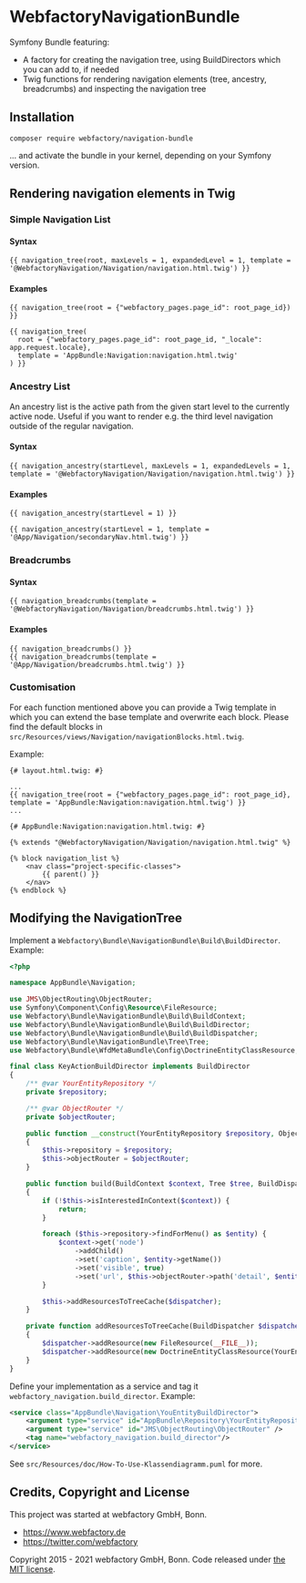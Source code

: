 WebfactoryNavigationBundle
==========================

Symfony Bundle featuring:

- A factory for creating the navigation tree, using BuildDirectors which you can add to, if needed
- Twig functions for rendering navigation elements (tree, ancestry, breadcrumbs) and inspecting the navigation tree


Installation
------------

    composer require webfactory/navigation-bundle 

... and activate the bundle in your kernel, depending on your Symfony version.


Rendering navigation elements in Twig
-------------------------------------

### Simple Navigation List

#### Syntax

    {{ navigation_tree(root, maxLevels = 1, expandedLevel = 1, template = '@WebfactoryNavigation/Navigation/navigation.html.twig') }}

#### Examples
    
    {{ navigation_tree(root = {"webfactory_pages.page_id": root_page_id}) }}
    
    {{ navigation_tree(
      root = {"webfactory_pages.page_id": root_page_id, "_locale": app.request.locale},
      template = 'AppBundle:Navigation:navigation.html.twig'
    ) }}

### Ancestry List

An ancestry list is the active path from the given start level to the currently active node. Useful if you want to render
e.g. the third level navigation outside of the regular navigation.

#### Syntax
    {{ navigation_ancestry(startLevel, maxLevels = 1, expandedLevels = 1, template = '@WebfactoryNavigation/Navigation/navigation.html.twig') }}

#### Examples

    {{ navigation_ancestry(startLevel = 1) }}
    
    {{ navigation_ancestry(startLevel = 1, template = '@App/Navigation/secondaryNav.html.twig') }}

### Breadcrumbs

#### Syntax

    {{ navigation_breadcrumbs(template = '@WebfactoryNavigation/Navigation/breadcrumbs.html.twig') }}

#### Examples

    {{ navigation_breadcrumbs() }}
    {{ navigation_breadcrumbs(template = '@App/Navigation/breadcrumbs.html.twig') }}

### Customisation

For each function mentioned above you can provide a Twig template in which you can extend the base template and
overwrite each block. Please find the default blocks in `src/Resources/views/Navigation/navigationBlocks.html.twig`.

Example:

```twig
{# layout.html.twig: #}

...
{{ navigation_tree(root = {"webfactory_pages.page_id": root_page_id}, template = 'AppBundle:Navigation:navigation.html.twig') }}
...
```

```twig
{# AppBundle:Navigation:navigation.html.twig: #}

{% extends "@WebfactoryNavigation/Navigation/navigation.html.twig" %}

{% block navigation_list %}
    <nav class="project-specific-classes">
        {{ parent() }}
    </nav>
{% endblock %}
```    


Modifying the NavigationTree
----------------------------

Implement a `Webfactory\Bundle\NavigationBundle\Build\BuildDirector`. Example:

```php
<?php

namespace AppBundle\Navigation;

use JMS\ObjectRouting\ObjectRouter;
use Symfony\Component\Config\Resource\FileResource;
use Webfactory\Bundle\NavigationBundle\Build\BuildContext;
use Webfactory\Bundle\NavigationBundle\Build\BuildDirector;
use Webfactory\Bundle\NavigationBundle\Build\BuildDispatcher;
use Webfactory\Bundle\NavigationBundle\Tree\Tree;
use Webfactory\Bundle\WfdMetaBundle\Config\DoctrineEntityClassResource;

final class KeyActionBuildDirector implements BuildDirector
{
    /** @var YourEntityRepository */
    private $repository;

    /** @var ObjectRouter */
    private $objectRouter;

    public function __construct(YourEntityRepository $repository, ObjectRouter $objectRouter)
    {
        $this->repository = $repository;
        $this->objectRouter = $objectRouter;
    }

    public function build(BuildContext $context, Tree $tree, BuildDispatcher $dispatcher): void
    {
        if (!$this->isInterestedInContext($context)) {
            return;
        }

        foreach ($this->repository->findForMenu() as $entity) {
            $context->get('node')
                ->addChild()
                ->set('caption', $entity->getName())
                ->set('visible', true)
                ->set('url', $this->objectRouter->path('detail', $entity));
        }

        $this->addResourcesToTreeCache($dispatcher);
    }

    private function addResourcesToTreeCache(BuildDispatcher $dispatcher): void
    {
        $dispatcher->addResource(new FileResource(__FILE__));
        $dispatcher->addResource(new DoctrineEntityClassResource(YourEntity::class));
    }
}
```

Define your implementation as a service and tag it `webfactory_navigation.build_director`. Example:

```xml
<service class="AppBundle\Navigation\YouEntityBuildDirector">
    <argument type="service" id="AppBundle\Repository\YourEntityRepository" />
    <argument type="service" id="JMS\ObjectRouting\ObjectRouter" />
    <tag name="webfactory_navigation.build_director"/>
</service>
```

See `src/Resources/doc/How-To-Use-Klassendiagramm.puml` for more.


Credits, Copyright and License
------------------------------

This project was started at webfactory GmbH, Bonn.

- <https://www.webfactory.de>
- <https://twitter.com/webfactory>

Copyright 2015 - 2021 webfactory GmbH, Bonn. Code released under [the MIT license](LICENSE).
